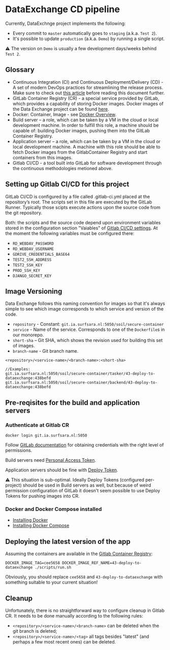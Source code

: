 # DataExchange CD pipeline
Currently, DataExchnge project implements the following:
* Every commit to `master` automatically goes to `staging` (a.k.a. `Test 2`).
* It's possible to update `production` (a.k.a. `Demo`) by running a single script.

⚠️ The version on `Demo` is usually a few development days/weeks behind `Test 2`.

## Glossary

* Continuous Integration (CI) and Continuous Deployment/Delivery (CD) - A set of modern DevOps practices for streamlining the release process. Make sure to check out [this article](https://www.atlassian.com/continuous-delivery/principles/continuous-integration-vs-delivery-vs-deployment) before reading this document further.
* GitLab Container Registry (CR) - a special service provided by GitLab, which provides a capability of storing Docker images. Docker images of the Data Exchange project can be found [here](https://git.ia.surfsara.nl/SOIL/secure-container/container_registry).
* Docker: Container, Image - see [Docker Overview](https://docs.docker.com/engine/docker-overview/).
* Build server – a role, which can be taken by a VM in the cloud or local development machine. In order to fulfill this role, a machine should be capable of: building Docker images, pushing them into the GitLab Container Registry.
* Application server – a role, which can be taken by a VM in the cloud or local development machine. A machine with this role should be able to fetch Docker images from the GitlabContainer Registry and start containers from this images.
* Gitlab CI/CD - a tool built into GitLab for software development through the continuous methodologies metioned above.


## Setting up Gitlab CI/CD for this project

GitLab CI/CD is configured by a file called .gitlab-ci.yml placed at the repository’s root. The scripts set in this file are executed by the GitLab Runner. Typically those scipts execute actions upon the source code from the git repository.

Both: the scripts and the source code depend upon environment variables stored in the configuration section "Vaiables" of [Gitlab CI/CD settings](https://git.ia.surfsara.nl/SOIL/secure-container/-/settings/ci_cd). At the moment the following variables must be configured there:
* `RD_WEBDAV_PASSWORD`
* `RD_WEBDAV_USERNAME`
* `GDRIVE_CREDENTIALS_BASE64`
* `TEST2_SSH_ADDRESS`
* `TEST2_SSH_KEY`
* `PROD_SSH_KEY`
* `DJANGO_SECRET_KEY`


## Image Versioning

Data Exchange follows this naming convention for images so that it's always simple to see which image corresponds to which service and version of the code.

* `repository` - Constant: `git.ia.surfsara.nl:5050/soil/secure-container`
* `service` - Name of the service. Corresponds to one of the `Dockerfile`s in our monorepo.
* `short-sha` – Git SHA, which shows the revision used for building this set of images.
* `branch-name` - Git branch name.

```
<repository>/<service-name>/<branch-name>:<short-sha>

//Examples:
git.ia.surfsara.nl:5050/soil/secure-container/tasker/43-deploy-to-dataexchange:438befd
git.ia.surfsara.nl:5050/soil/secure-container/backend/43-deploy-to-dataexchange:438befd
```

## Pre-reqisites for the build and application servers

### Authenticate at Gitlab CR

```
docker login git.ia.surfsara.nl:5050
```

Follow [GitLab documentation](https://docs.gitlab.com/ee/user/packages/container_registry/#build-and-push-images) for obtaining credentials with the right level of permissions. 

Build servers need [Personal Access Token](https://git.ia.surfsara.nl/help/user/profile/personal_access_tokens.md).

Application servers should be fine with [Deploy Token](https://docs.gitlab.com/ee/user/project/deploy_tokens/index.html).

⚠️ This situation is sub-optimal. Ideally Deploy Tokens (configured per-project) should be used in Build servers as well, but because of weird permission configuration of GitLab it doesn't seem possible to use Deploy Tokens for pushing images into CR.

### Docker and Docker Compose installed

* [Installing Docker](https://docs.docker.com/install/)
* [Installing Docker Compose](https://docs.docker.com/compose/install/)

## Deploying the latest version of the app

Assuming the containers are available in the [Gitlab Container Registry](https://git.ia.surfsara.nl/SOIL/secure-container/container_registry):

```
DOCKER_IMAGE_TAG=cee5658 DOCKER_IMAGE_REF_NAME=43-deploy-to-dataexchange ./scripts/run.sh
```

Obviously, you should replace `cee5658` and `43-deploy-to-dataexchange` with something suitable to your current situation!

## Cleanup

Unfortunately, there is no straightforward way to configure cleanup in Gitlab CR. It needs to be done manually according to the following rules:
* `<repository>/<service-name>/<branch-name>` can be deleted when the git branch <branch-name> is deleted;
* `<repository>/<service-name>/<tag>` all tags besides "latest" (and perhaps a few most recent ones) can be deleted.